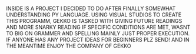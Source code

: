 INSIDE IS A PROJECT I DECIDED TO DO AFTER FINALLY SOMEWHAT UNDERSTANDING PY LANGUAGE. USING VISUAL STUDIOS TO CREATE THIS PROGRAMM, GEKKO IS TASKED WITH GIVING FUTURE READINGS AND MORE SNARKY READING IF SPECIFIC CONDITIONS ARE MET, WASNT TO BIG ON GRAMMER AND SPELLING MAINLY JUST PROPER EXECUTION. IF ANYONE HAS ANY PROJECT IDEAS FOR BEGINNERS PLZ SEND! AND IN THE MEANTIME ENJOY THE COMPANY OF GEKKO
